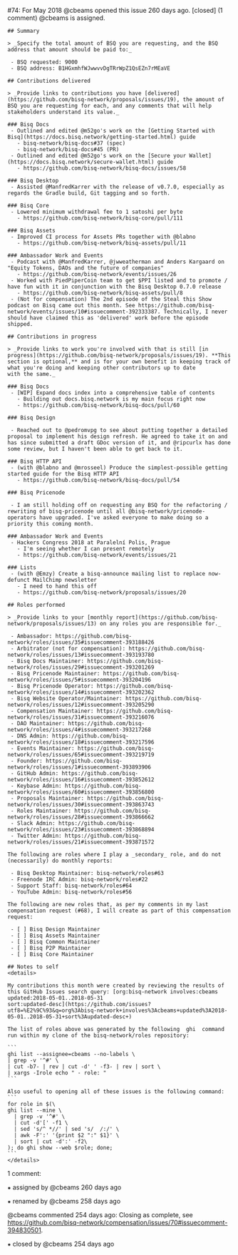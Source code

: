 #74: For May 2018
@cbeams opened this issue 260 days ago.  [closed] (1 comment)
@cbeams is assigned. 

    ## Summary
    
    > _Specify the total amount of BSQ you are requesting, and the BSQ address that amount should be paid to:_
    
     - BSQ requested: 9000
     - BSQ address: B1HGxmhfWJwwvvDgTRrWpZ1QsEZn7rMEaVE
    
    ## Contributions delivered
    
    > _Provide links to contributions you have [delivered](https://github.com/bisq-network/proposals/issues/19), the amount of BSQ you are requesting for each, and any comments that will help stakeholders understand its value._
    
    ### Bisq Docs
     - Outlined and edited @m52go's work on the [Getting Started with Bisq](https://docs.bisq.network/getting-started.html) guide
       - bisq-network/bisq-docs#37 (spec)
       - bisq-network/bisq-docs#45 (PR)
     - Outlined and edited @m52go's work on the [Secure your Wallet](https://docs.bisq.network/secure-wallet.html) guide
       - https://github.com/bisq-network/bisq-docs/issues/58
    
    ### Bisq Desktop
     - Assisted @ManfredKarrer with the release of v0.7.0, especially as regards the Gradle build, Git tagging and so forth.
    
    ### Bisq Core
     - Lowered minimum withdrawal fee to 1 satoshi per byte
       - https://github.com/bisq-network/bisq-core/pull/111
    
    ### Bisq Assets
     - Improved CI process for Assets PRs together with @blabno
       - https://github.com/bisq-network/bisq-assets/pull/11
    
    ### Ambassador Work and Events
     - Podcast with @ManfredKarrer, @jwweatherman and Anders Kargaard on "Equity Tokens, DAOs and the future of companies"
       - https://github.com/bisq-network/events/issues/26
     - Worked with PiedPiperCoin team to get $PPI listed and to promote / have fun with it in conjunction with the Bisq Desktop 0.7.0 release
       - https://github.com/bisq-network/bisq-assets/pull/8
     - (Not for compensation) The 2nd episode of the Steal this Show podcast on Bisq came out this month. See https://github.com/bisq-network/events/issues/10#issuecomment-392333387. Technically, I never should have claimed this as 'delivered' work before the episode 
    shipped.
    
    ## Contributions in progress
    
    > _Provide links to work you're involved with that is still [in progress](https://github.com/bisq-network/proposals/issues/19). **This section is optional,** and is for your own benefit in keeping track of what you're doing and keeping other contributors up to date 
    with the same._
    
    ### Bisq Docs
     - [WIP] Expand docs index into a comprehensive table of contents
       - Building out docs.bisq.network is my main focus right now
       - https://github.com/bisq-network/bisq-docs/pull/60
    
    ### Bisq Design
    
     - Reached out to @pedromvpg to see about putting together a detailed proposal to implement his design refresh. He agreed to take it on and has since submitted a draft GDoc version of it, and @ripcurlx has done some review, but I haven't been able to get back to it.
    
    ### Bisq HTTP API
     - (with @blabno and @mrosseel) Produce the simplest-possible getting started guide for the Bisq HTTP API
       - https://github.com/bisq-network/bisq-docs/pull/54
    
    ### Bisq Pricenode
    
     - I am still holding off on requesting any BSQ for the refactoring / rewriting of bisq-pricenode until all @bisq-network/pricenode-operators have upgraded. I've asked everyone to make doing so a priority this coming month.
    
    ### Ambassador Work and Events
     - Hackers Congress 2018 at Paralelní Polis, Prague
       - I'm seeing whether I can present remotely
       - https://github.com/bisq-network/events/issues/21
    
    ### Lists
     - (with @Emzy) Create a bisq-announce mailing list to replace now-defunct MailChimp newsletter
       - I need to hand this off
       - https://github.com/bisq-network/proposals/issues/20
    
    ## Roles performed
    
    > _Provide links to your [monthly report](https://github.com/bisq-network/proposals/issues/13) on any roles you are responsible for._
    
     - Ambassador: https://github.com/bisq-network/roles/issues/35#issuecomment-393188426
     - Arbitrator (not for compensation): https://github.com/bisq-network/roles/issues/13#issuecomment-393193780
     - Bisq Docs Maintainer: https://github.com/bisq-network/roles/issues/29#issuecomment-393201269
     - Bisq Pricenode Maintainer: https://github.com/bisq-network/roles/issues/5#issuecomment-393204196
     - Bisq Pricenode Operator: https://github.com/bisq-network/roles/issues/14#issuecomment-393202362
     - Bisq Website Operator/Maintainer: https://github.com/bisq-network/roles/issues/12#issuecomment-393205290
     - Compensation Maintainer: https://github.com/bisq-network/roles/issues/31#issuecomment-393216076
     - DAO Maintainer: https://github.com/bisq-network/roles/issues/4#issuecomment-393217268
     - DNS Admin: https://github.com/bisq-network/roles/issues/18#issuecomment-393217596
     - Events Maintainer: https://github.com/bisq-network/roles/issues/65#issuecomment-393219719
     - Founder: https://github.com/bisq-network/roles/issues/1#issuecomment-393893906
     - GitHub Admin: https://github.com/bisq-network/roles/issues/16#issuecomment-393852612
     - Keybase Admin: https://github.com/bisq-network/roles/issues/60#issuecomment-393856800
     - Proposals Maintainer: https://github.com/bisq-network/roles/issues/30#issuecomment-393863743
     - Roles Maintainer: https://github.com/bisq-network/roles/issues/28#issuecomment-393866662
     - Slack Admin: https://github.com/bisq-network/roles/issues/23#issuecomment-393868894
     - Twitter Admin: https://github.com/bisq-network/roles/issues/21#issuecomment-393871572
    
    The following are roles where I play a _secondary_ role, and do not (necessarily) do monthly reports:
    
     - Bisq Desktop Maintainer: bisq-network/roles#63
     - Freenode IRC Admin: bisq-network/roles#22
     - Support Staff: bisq-network/roles#64
     - YouTube Admin: bisq-network/roles#56
    
    The following are new roles that, as per my comments in my last compensation request (#68), I will create as part of this compensation request:
    
     - [ ] Bisq Design Maintainer
     - [ ] Bisq Assets Maintainer
     - [ ] Bisq Common Maintainer
     - [ ] Bisq P2P Maintainer
     - [ ] Bisq Core Maintainer
    
    ## Notes to self
    <details>
    
    My contributions this month were created by reviewing the results of this GitHub Issues search query: [org:bisq-network involves:cbeams updated:2018-05-01..2018-05-31 
    sort:updated-desc](https://github.com/issues?utf8=%E2%9C%93&q=org%3Abisq-network+involves%3Acbeams+updated%3A2018-05-01..2018-05-31+sort%3Aupdated-desc+)
    
    The list of roles above was generated by the following  ghi  command run within my clone of the bisq-network/roles repository:
    
    ```
    ghi list --assignee=cbeams --no-labels \
    | grep -v '^#' \
    | cut -b7- | rev | cut -d' ' -f3- | rev | sort \
    | xargs -Irole echo " - role: "
    ```
    
    Also useful to opening all of these issues is the following command:
    ```
    for role in $(\
    ghi list --mine \
      | grep -v '^#' \
      | cut -d'[' -f1 \
      | sed 's/^ *//' | sed 's/  /:/' \
      | awk -F':' '{print $2 ":" $1}' \
      | sort | cut -d':' -f2\
    ); do ghi show --web $role; done;
    ```
    </details>


1 comment:

⁕ assigned by @cbeams 260 days ago

⁕ renamed by @cbeams 258 days ago

@cbeams commented 254 days ago:
    Closing as complete, see https://github.com/bisq-network/compensation/issues/70#issuecomment-394830501.


⁕ closed by @cbeams 254 days ago

